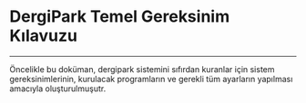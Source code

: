# DergiPark Temel Gereksinim Kılavuzu
***
Öncelikle bu doküman, dergipark sistemini sıfırdan kuranlar için sistem gereksinimlerinin, kurulacak programların ve gerekli tüm ayarların yapılması amacıyla oluşturulmuşutr.
